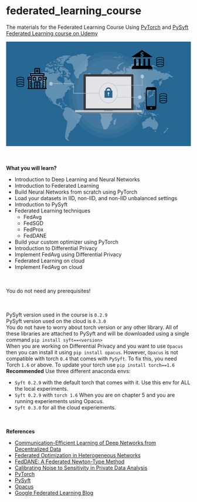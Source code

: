 # federated_learning_course
The materials for the Federated Learning Course Using [PyTorch](https://pytorch.org/) and [PySyft](https://github.com/OpenMined/PySyft) </br>
[Federated Learning course on Udemy](https://www.udemy.com/course/federated_learning)

[![plot](./fl.png)](https://www.udemy.com/course/federated_learning)


</br></br>
**What you will learn?**
* Introduction to Deep Learning and Neural Networks
* Introduction to Federated Learning
* Build Neural Networks from scratch using PyTorch
* Load your datasets in IID, non-IID, and non-IID unbalanced settings
* Introduction to PySyft
* Federated Learning techniques
  * FedAvg
  * FedSGD
  * FedProx
  * FedDANE
* Build your custom optimizer using PyTorch
* Introduction to Differential Privacy
* Implement FedAvg using Differential Privacy
* Federated Learning on cloud
* Implement FedAvg on cloud

</br></br>
You do not need any prerequisites!

</br></br>
PySyft version used in the course is `0.2.9` </br>
PySyft version used on the cloud is `0.3.0` </br>
You do not have to worry about torch version or any other library. All of these libraries are attached to PySyft and will be downloaded using a single command `pip install syft==<version>`</br>
When you are working on Differential Privacy and you want to use `Opacus` then you can install it using `pip install opacus`. However, `Opacus` is not compatible with torch `0.4` that comes with `PySyft`. To fix this, you need Torch `1.6` or above. To update your torch use `pip install torch==1.6`</br>
**Recommended**
Use three different anaconda envs:
* `Syft 0.2.9` with the default torch that comes with it. Use this env for ALL the local experiments.
* `Syft 0.2.9` with `torch 1.6` When you are on chapter 5 and you are running experiements using Opacus.
* `Syft 0.3.0` for all the cloud experiements.


</br></br>
**References**
* [Communication-Efficient Learning of Deep Networks from Decentralized Data](https://arxiv.org/pdf/1602.05629.pdf)
* [Federated Optimization in Heterogeneous Networks](https://arxiv.org/pdf/1812.06127.pdf)
* [FedDANE: A Federated Newton-Type Method](https://arxiv.org/pdf/2001.01920.pdf)
* [Calibrating Noise to Sensitivity in Private Data Analysis](https://people.csail.mit.edu/asmith/PS/sensitivity-tcc-final.pdf)
* [PyTorch](https://pytorch.org/)
* [PySyft](https://github.com/OpenMined/PySyft)
* [Opacus](https://opacus.ai/)
* [Google Federated Learning Blog](https://ai.googleblog.com/2017/04/federated-learning-collaborative.html)
